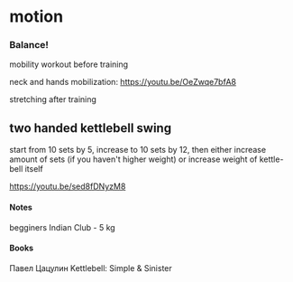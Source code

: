 # motion

### Balance!


mobility workout before training

neck and hands mobilization:
<https://youtu.be/OeZwqe7bfA8>

stretching after training


## two handed kettlebell swing

start from 10 sets by 5, increase to 10 sets by 12, then either increase amount of sets (if you haven't higher weight) or increase weight of kettle-bell itself

<https://youtu.be/sed8fDNyzM8>

#### Notes

begginers Indian Club - 5 kg

#### Books

Павел Цацулин Kettlebell: Simple & Sinister
